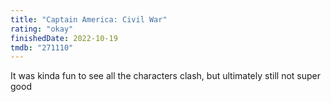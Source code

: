 ```yaml
---
title: "Captain America: Civil War"
rating: "okay"
finishedDate: 2022-10-19
tmdb: "271110"
---
```


It was kinda fun to see all the characters clash, but ultimately still not super good
